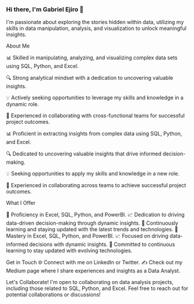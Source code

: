 ### Hi there, I'm Gabriel Ejiro 👋

I'm passionate about exploring the stories hidden within data, utilizing my skills in data manipulation, analysis, and visualization to unlock meaningful insights.

About Me

📊 Skilled in manipulating, analyzing, and visualizing complex data sets using SQL, Python, and Excel.

🔍 Strong analytical mindset with a dedication to uncovering valuable insights.

💡 Actively seeking opportunities to leverage my skills and knowledge in a dynamic role.

🤝 Experienced in collaborating with cross-functional teams for successful project outcomes.

📊 Proficient in extracting insights from complex data using SQL, Python, and Excel.

🔍 Dedicated to uncovering valuable insights that drive informed decision-making.

💡 Seeking opportunities to apply my skills and knowledge in a new role.

🤝 Experienced in collaborating across teams to achieve successful project outcomes.

What I Offer

🌟 Proficiency in Excel, SQL, Python, and PowerBI.
📈 Dedication to driving data-driven decision-making through dynamic insights.
🎯 Continuously learning and staying updated with the latest trends and technologies.
🌟 Mastery in Excel, SQL, Python, and PowerBI.
📈 Focused on driving data-informed decisions with dynamic insights.
🎯 Committed to continuous learning to stay updated with evolving technologies.

Get in Touch
🌐 Connect with me on LinkedIn or Twitter.
✍️ Check out my Medium page where I share experiences and insights as a Data Analyst.

Let's Collaborate!
I'm open to collaborating on data analysis projects, including those related to SQL, Python, and Excel. Feel free to reach out for potential collaborations or discussions!


